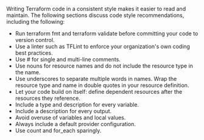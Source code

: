 Writing Terraform code in a consistent style makes it easier to read and maintain. The following sections discuss code style recommendations, including the following:

- Run terraform fmt and terraform validate before committing your code to version control.
- Use a linter such as TFLint to enforce your organization's own coding best practices.
- Use # for single and multi-line comments.
- Use nouns for resource names and do not include the resource type in the name.
- Use underscores to separate multiple words in names. Wrap the resource type and name in double quotes in your resource definition.
- Let your code build on itself: define dependent resources after the resources they reference.
- Include a type and description for every variable.
- Include a description for every output.
- Avoid overuse of variables and local values.
- Always include a default provider configuration.
- Use count and for_each sparingly.
